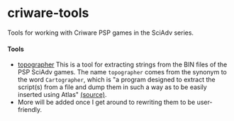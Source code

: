 # criware-tools
Tools for working with Criware PSP games in the SciAdv series.

#### Tools
- [topographer](https://github.com/HaselLoyance/criware-tools/tree/master/topographer)
This is a tool for extracting strings from the BIN files of the PSP SciAdv games. The name `topographer` comes from the synonym to the word `Cartographer`, which is "a program designed to extract the script(s) from a file and dump them in such a way as to be easily inserted using Atlas" [(source)](https://www.romhacking.net/utilities/647/).
- More will be added once I get around to rewriting them to be user-friendly.
